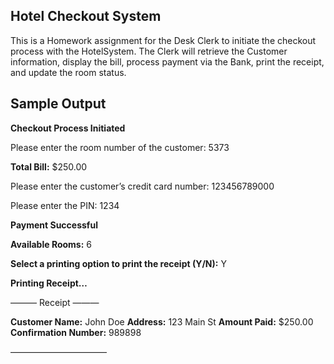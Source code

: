 ## Hotel Checkout System
This is a Homework assignment for the Desk Clerk to initiate the checkout process with the HotelSystem. The Clerk will retrieve the Customer information, display the bill, process payment via the Bank, print the receipt, and update the room status.

## Sample Output
**Checkout Process Initiated**

Please enter the room number of the customer: 5373

**Total Bill:** $250.00

Please enter the customer’s credit card number: 123456789000

Please enter the PIN: 1234

**Payment Successful**

**Available Rooms:** 6

**Select a printing option to print the receipt (Y/N):** Y

**Printing Receipt…**

——— Receipt ———

**Customer Name:** John Doe
**Address:** 123 Main St
**Amount Paid:** $250.00
**Confirmation Number:** 989898

———————————

